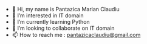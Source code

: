 - 👋 Hi, my name is Pantazica Marian Claudiu
- 👀 I’m interested in IT domain
- 🌱 I’m currently learning Python
- 💞️ I’m looking to collaborate on IT domain
- 📫 How to reach me : pantazicaclaudiu@gmail.com

<!---
HaosKid/HaosKid is a ✨ special ✨ repository because its `README.md` (this file) appears on your GitHub profile.
You can click the Preview link to take a look at your changes.
--->
